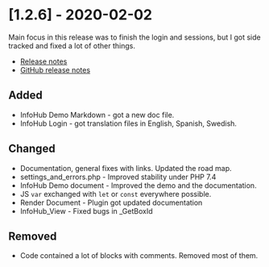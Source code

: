 # [1.2.6] - 2020-02-02
Main focus in this release was to finish the login and sessions, but I got side tracked and fixed a lot of other things.

* [Release notes](main,release_v1_v1v2_v1v2v6)
* [GitHub release notes](https://github.com/peterlembke/infohub/releases/tag/v1.2.6)

## Added
- InfoHub Demo Markdown - got a new doc file.
- InfoHub Login - got translation files in English, Spanish, Swedish.

## Changed
- Documentation, general fixes with links. Updated the road map.
- settings_and_errors.php - Improved stability under PHP 7.4
- InfoHub Demo document - Improved the demo and the documentation.
- JS `var` exchanged with `let` or `const` everywhere possible.
- Render Document - Plugin got updated documentation
- InfoHub_View - Fixed bugs in _GetBoxId

## Removed
- Code contained a lot of blocks with comments. Removed most of them.
